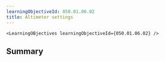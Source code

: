 ```yaml
---
learningObjectiveId: 050.01.06.02
title: Altimeter settings
---
```


```tsx eval
<LearningOBjectives learningObjectiveId={050.01.06.02} />
```

## Summary
